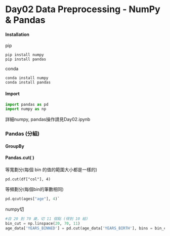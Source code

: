 # Day02 Data Preprocessing - NumPy & Pandas

#### Installation

pip

```
pip install numpy
pip install pandas
```

conda

```
conda install numpy
conda install pandas
```

#### Import

```python
import pandas as pd
import numpy as np
```

詳細numpy, pandas操作請見Day02.ipynb

### Pandas (分組)

#### GroupBy

#### Pandas.cut( )

等寬劃分(每個 bin 的值的範圍大小都是一樣的)

`pd.cut(df["col"], 4)`

等頻劃分(每個bin的筆數相同)

```python
pd.qcut(ages["age"], 4)`
```

numpy切​

```python
#自 20 到 70 歲，切 11 個點 (得到 10 組)
bin_cut = np.linspace(20, 70, 11)
age_data['YEARS_BINNED'] = pd.cut(age_data['YEARS_BIRTH'], bins = bin_cut)
```
